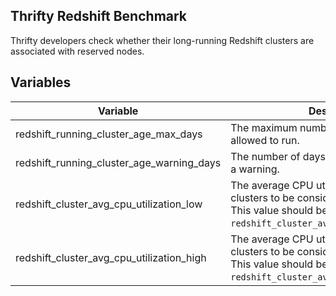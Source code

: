 ## Thrifty Redshift Benchmark

Thrifty developers check whether their long-running Redshift clusters are associated with reserved nodes.

## Variables

| Variable | Description | Default |
| - | - | - |
| redshift_running_cluster_age_max_days | The maximum number of days clusters are allowed to run. | 90 days |
| redshift_running_cluster_age_warning_days | The number of days after which a cluster set a warning. | 30 days |
| redshift_cluster_avg_cpu_utilization_low | The average CPU utilization required for clusters to be considered infrequently used. This value should be lower than `redshift_cluster_avg_cpu_utilization_high`. | 20% |
| redshift_cluster_avg_cpu_utilization_high | The average CPU utilization required for clusters to be considered frequently used. This value should be higher than `redshift_cluster_avg_cpu_utilization_low`. | 35% |
